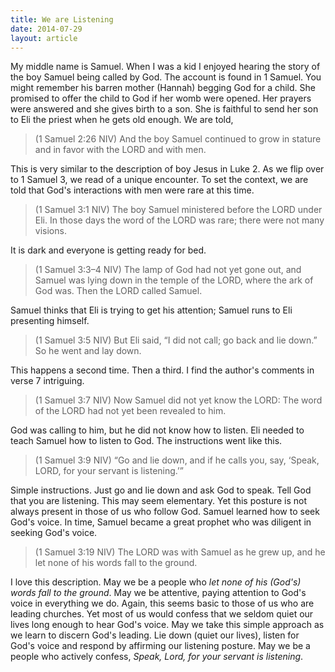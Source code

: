 ```yaml
---
title: We are Listening
date: 2014-07-29
layout: article
---
```

 
My middle name is Samuel. When I was a kid I enjoyed hearing the story of the boy Samuel being called by God. The account is found in 1 Samuel. You might remember his barren mother (Hannah) begging God for a child. She promised to offer the child to God if her womb were opened. Her prayers were answered and she gives birth to a son. She is faithful to send her son to Eli the priest when he gets old enough. We are told,

>(1 Samuel 2:26 NIV) And the boy Samuel continued to grow in stature and in favor with the LORD and with men. 

This is very similar to the description of boy Jesus in Luke 2. As we flip over to 1 Samuel 3, we read of a unique encounter. To set the context, we are told that God's interactions with men were rare at this time.

>(1 Samuel 3:1 NIV) The boy Samuel ministered before the LORD under Eli. In those days the word of the LORD was rare; there were not many visions.

It is dark and everyone is getting ready for bed. 

>(1 Samuel 3:3–4 NIV) The lamp of God had not yet gone out, and Samuel was lying down in the temple of the LORD, where the ark of God was. Then the LORD called Samuel. 

Samuel thinks that Eli is trying to get his attention; Samuel runs to Eli presenting himself.

>(1 Samuel 3:5 NIV) But Eli said, “I did not call; go back and lie down.” So he went and lay down. 

This happens a second time. Then a third. I find the author's comments in verse 7 intriguing.

>(1 Samuel 3:7 NIV) Now Samuel did not yet know the LORD: The word of the LORD had not yet been revealed to him. 

God was calling to him, but he did not know how to listen. Eli needed to teach Samuel how to listen to God. The instructions went like this.

>(1 Samuel 3:9 NIV) “Go and lie down, and if he calls you, say, ‘Speak, LORD, for your servant is listening.’”

Simple instructions. Just go and lie down and ask God to speak. Tell God that you are listening. This may seem elementary. Yet this posture is not always present in those of us who follow God. Samuel learned how to seek God's voice. In time, Samuel became a great prophet who was diligent in seeking God's voice.

>(1 Samuel 3:19 NIV) The LORD was with Samuel as he grew up, and he let none of his words fall to the ground.

I love this description. May we be a people who *let none of his (God's) words fall to the ground*. May we be attentive, paying attention to God's voice in everything we do. Again, this seems basic to those of us who are leading churches. Yet most of us would confess that we seldom quiet our lives long enough to hear God's voice. May we take this simple approach as we learn to discern God's leading. Lie down (quiet our lives), listen for God's voice and respond by affirming our listening posture. May we be a people who actively confess, *Speak, Lord, for your servant is listening*.



